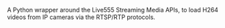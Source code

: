 A Python wrapper around the Live555 Streaming Media APIs, to load H264 videos from IP cameras via the RTSP/RTP protocols.